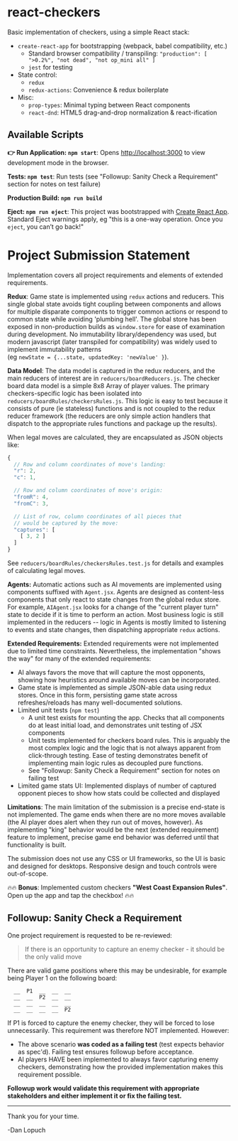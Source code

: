 
# react-checkers

Basic implementation of checkers, using a simple React stack:

- `create-react-app` for bootstrapping (webpack, babel compatibility, etc.)
    - Standard browser compatibility / transpiling: ```"production": [ ">0.2%", "not dead", "not op_mini all" ]```
    - `jest` for testing
- State control:
    - `redux`
    - `redux-actions`: Convenience & redux boilerplate
- Misc:
    - `prop-types`: Minimal typing between React components
    - `react-dnd`: HTML5 drag-and-drop normalization & react-ification

## Available Scripts

**👉 Run Application: `npm start`**: Opens [http://localhost:3000](http://localhost:3000) to view development mode in the browser.

**Tests: `npm test`**: Run tests (see "Followup: Sanity Check a Requirement" section for notes on test failure)

**Production Build: `npm run build`**

**Eject: `npm run eject`**: This project was bootstrapped with [Create React App](https://github.com/facebook/create-react-app). 
Standard Eject warnings apply, eg "this is a one-way operation. Once you `eject`, you can’t go back!"


# Project Submission Statement

Implementation covers all project requirements and elements of extended requirements. 

**Redux**: Game state is implemented using `redux` actions and reducers. This single global state avoids tight coupling between components
and allows for multiple disparate components to trigger common actions or respond to common state while avoiding 'plumbing hell'. 
The global store has been exposed in non-production builds as `window.store` for ease of examination during development. No immutability
library/dependency was used, but modern javascript (later transpiled for compatibility) was widely used to implement immutability patterns  
(eg `newState = {...state, updatedKey: 'newValue' }`).

**Data Model**: The data model is captured in the redux reducers, and the main reducers of interest are in `reducers/boardReducers.js`. 
The checker board data model is a simple 8x8 Array of player values. 
The primary checkers-specific logic has been isolated into `reducers/boardRules/checkersRules.js`. This logic is easy to test because it
consists of pure (ie stateless) functions and is not coupled to the redux reducer framework (the reducers are only simple
action handlers that dispatch to the appropriate rules functions and package up the results).

When legal moves are calculated, they are encapsulated as JSON objects like: 

```javascript
{
  // Row and column coordinates of move's landing:
  "r": 2,
  "c": 1,

  // Row and column coordinates of move's origin:
  "fromR": 4,
  "fromC": 3,

  // List of row, column coordinates of all pieces that 
  // would be captured by the move:
  "captures": [
    [ 3, 2 ]
  ]
}
```

See `reducers/boardRules/checkersRules.test.js` for details and examples of calculating legal moves.


**Agents:** Automatic actions such as AI movements are implemented using components suffixed with `Agent.jsx`. Agents are designed as
content-less components that only react to state changes from the global redux store. For example, `AIAgent.jsx` looks for a change of
the "current player turn" state to decide if it is time to perform an action. Most business logic is still implemented in the reducers -- 
logic in Agents is mostly limited to listening to events and state changes, then dispatching appropriate `redux` actions.


**Extended Requirements:** Extended requirements were not implemented due to limited time constraints. Nevertheless, the implementation 
"shows the way" for many of the extended requirements:

- AI always favors the move that will capture the most opponents, showing how heuristics around available moves can be incorporated.
- Game state is implemented as simple JSON-able data using redux stores. Once in this form, persisting game state across refreshes/reloads
  has many well-documented solutions.
- Limited unit tests (`npm test`)
    - A unit test exists for mounting the app. Checks that all components do at least initial load, and demonstrates unit testing of JSX
      components
    - Unit tests implemented for checkers board rules. This is arguably the most complex logic and the logic that is not always apparent 
      from click-through testing. Ease of testing demonstrates benefit of implementing main logic rules as decoupled pure functions.
    - See "Followup: Sanity Check a Requirement" section for notes on failing test
- Limited game stats UI: Implemented displays of number of captured opponent pieces to show how stats could be collected and displayed

**Limitations**: The main limitation of the submission is a precise end-state is not implemented. The game ends when there are no more 
moves available (the AI player does alert when they run out of moves, however). As implementing "king" behavior would be the next (extended 
requirement) feature to implement, precise game end behavior was deferred until that functionality is built.

The submission does not use any CSS or UI frameworks, so the UI is basic and designed for desktops. Responsive design and touch controls
were out-of-scope.

🔥🔥 **Bonus**: Implemented custom checkers **"West Coast Expansion Rules"**. Open up the app and tap the checkbox! 🔥🔥


## Followup: Sanity Check a Requirement

One project requirement is requested to be re-reviewed: 

> If there is an opportunity to capture an enemy checker - it should be the only valid move

There are valid game positions where this may be undesirable, for example being Player 1 on the following board:

```
  __  P1  __  __  __    
  __  __  P2  __  __    
  __  __  __  __  __    
  __  __  __  __  P2    
```

If P1 is forced to capture the enemy checker, they will be forced to lose unnecessarily. This requirement was therefore NOT implemented. 
However:

- The above scenario **was coded as a failing test** (test expects behavior as spec'd). Failing test ensures followup before acceptance.
- AI players HAVE been implemented to always favor capturing enemy checkers, demonstrating how the provided implementation makes this 
  requirement possible.

**Followup work would validate this requirement with appropriate stakeholders and either implement it or fix the failing test.**

----

Thank you for your time.

-Dan Lopuch  

